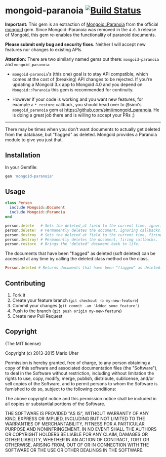# mongoid-paranoia [![Build Status](https://travis-ci.org/haihappen/mongoid-paranoia.png)](https://travis-ci.org/haihappen/mongoid-paranoia)

**Important:** This gem is an extraction of [Mongoid::Paranoia](http://mongoid.org/en/mongoid/v3/extras.html#paranoia) from the official [mongoid](http://mongoid.org) gem.
Since Mongoid::Paranoia was removed in the `4.0.0` release of Mongoid, this gem re-enables the functionality of paranoid documents.

**Please submit only bug and security fixes**. Neither I will accept new features nor changes to existing APIs.

**Attention:** There are two similarly named gems out there: `mongoid-paranoia` and `mongoid_paranoia`

* `mongoid-paranoia`'s (this one) goal is to stay API compatible, which comes at the cost of (breaking) API changes to be rejected. If you're updating a Mongoid 3.x app to Mongoid 4.0 and you depend on `Mongoid::Paranoia` this gem is recommended for continuity.

* However if your code is working and you want new features, for example a `*_restore` callback, you should head over to @simi's `mongoid_paranoia` gem at https://github.com/simi/mongoid_paranoia. He is doing a great job there and is willing to accept your PRs ;)

---

There may be times when you don't want documents to actually get deleted from the database, but "flagged" as deleted. Mongoid provides a Paranoia module to give you just that.

## Installation

In your Gemfile:

```ruby
gem 'mongoid-paranoia'
```

## Usage

```ruby
class Person
  include Mongoid::Document
  include Mongoid::Paranoia
end

person.delete   # Sets the deleted_at field to the current time, ignoring callbacks.
person.delete!  # Permanently deletes the document, ignoring callbacks.
person.destroy  # Sets the deleted_at field to the current time, firing callbacks.
person.destroy! # Permanently deletes the document, firing callbacks.
person.restore  # Brings the "deleted" document back to life.
```

The documents that have been "flagged" as deleted (soft deleted) can be accessed at any time by calling the deleted class method on the class.

```ruby
Person.deleted # Returns documents that have been "flagged" as deleted.
```

## Contributing

1. Fork it
2. Create your feature branch (`git checkout -b my-new-feature`)
3. Commit your changes (`git commit -am 'Added some feature'`)
4. Push to the branch (`git push origin my-new-feature`)
5. Create new Pull Request

## Copyright

(The MIT license)

Copyright (c) 2013-2015 Mario Uher

Permission is hereby granted, free of charge, to any person obtaining
a copy of this software and associated documentation files (the
"Software"), to deal in the Software without restriction, including
without limitation the rights to use, copy, modify, merge, publish,
distribute, sublicense, and/or sell copies of the Software, and to
permit persons to whom the Software is furnished to do so, subject to
the following conditions:

The above copyright notice and this permission notice shall be
included in all copies or substantial portions of the Software.

THE SOFTWARE IS PROVIDED "AS IS", WITHOUT WARRANTY OF ANY KIND,
EXPRESS OR IMPLIED, INCLUDING BUT NOT LIMITED TO THE WARRANTIES OF
MERCHANTABILITY, FITNESS FOR A PARTICULAR PURPOSE AND
NONINFRINGEMENT. IN NO EVENT SHALL THE AUTHORS OR COPYRIGHT HOLDERS BE
LIABLE FOR ANY CLAIM, DAMAGES OR OTHER LIABILITY, WHETHER IN AN ACTION
OF CONTRACT, TORT OR OTHERWISE, ARISING FROM, OUT OF OR IN CONNECTION
WITH THE SOFTWARE OR THE USE OR OTHER DEALINGS IN THE SOFTWARE.
